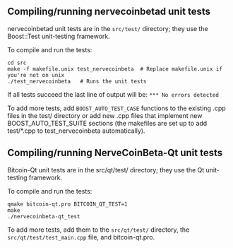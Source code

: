 Compiling/running nervecoinbetad unit tests
------------------------------------

nervecoinbetad unit tests are in the `src/test/` directory; they
use the Boost::Test unit-testing framework.

To compile and run the tests:

	cd src
	make -f makefile.unix test_nervecoinbeta  # Replace makefile.unix if you're not on unix
	./test_nervecoinbeta   # Runs the unit tests

If all tests succeed the last line of output will be:
`*** No errors detected`

To add more tests, add `BOOST_AUTO_TEST_CASE` functions to the existing
.cpp files in the test/ directory or add new .cpp files that
implement new BOOST_AUTO_TEST_SUITE sections (the makefiles are
set up to add test/*.cpp to test_nervecoinbeta automatically).


Compiling/running NerveCoinBeta-Qt unit tests
---------------------------------------

Bitcoin-Qt unit tests are in the src/qt/test/ directory; they
use the Qt unit-testing framework.

To compile and run the tests:

	qmake bitcoin-qt.pro BITCOIN_QT_TEST=1
	make
	./nervecoinbeta-qt_test

To add more tests, add them to the `src/qt/test/` directory,
the `src/qt/test/test_main.cpp` file, and bitcoin-qt.pro.
